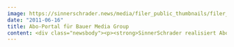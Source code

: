 ```yaml
---
image: https://sinnerschrader.news/media/filer_public_thumbnails/filer_public/8e/73/8e736c18-f5a6-4c11-b8dd-03c09a04a730/varfoldersdjk8pxf42x64d8fxslz8jcc8fc0000gnttmp6dkyhe__480x288_q85_crop_subsampling-2_upscale.png
date: "2011-06-16"
title: Abo-Portal für Bauer Media Group
content: <div class="newsbody"><p><strong>SinnerSchrader realisiert Abo-Portal für Bauer Media Group<br/></strong><br/><a href="http&#58;//bauer-plus.de">bauer-plus.de</a> – So geht Abo. Die Bauer Media Group unterzieht ihr Aboportal einem kompletten Relaunch. Unkompliziert und preiswert ein Zeitschriften-Abonnement abschließen und gleich die passende Prämie sichern&#58; Das Medienunternehmen macht dies seinen Lesern ab sofort noch einfacher.</p><p>Mit einer kompletten Überarbeitung der Struktur und des Layouts zeigt sich das neue Aboportal bauer-plus.de in neuem Gewand. Für den Relaunch der Online-Plattform – von Konzept und Design bis zur technischen Umsetzung – zeichnet die Digitalagentur SinnerSchrader verantwortlich.</p><p>Die Plattform überzeugt durch ein aufgeräumtes, frisches Design und überdurchschnittlich schnelle Ladezeiten. „Das Portal bietet mit den umfangreichen Aktionsflächen, Angebotsteasern und insbesondere durch die neu gestaltete Kommunikationsbühne eine zielgruppengerechte Ansprache der User”, so Martin Kater, Leiter Online-Marketing in der Bauer Vertriebs KG.</p><p>Im Zuge des Relaunchs wurde der Service-Bereich, der bislang eine eigene Seite bildete, integriert und in Tonalität und Layout angepasst. Leser können auf der Plattform künftig nicht nur ein Abo abschließen, sondern gleichzeitig ihren Vertrag verwalten, z. B. ihre Adressdaten und Kontoverbindungen ändern sowie Kontakt mit dem Service aufnehmen.</p><p>Auf <a href="http&#58;//bauer-plus.de">bauer-plus.de</a> können Interessierte aus mehr als 100 Zeitschriftentiteln, wie z. B. die TV Movie, Bravo oder Life&amp;Style, wählen und sich gleichzeitig eine von über 500 Prämien aussuchen. Die Plattform basiert auf neuesten Webtechnologien, wie HTML5 und JavaScript sowie intelligenten Caching-Routinen, die dem Browser unnötiges Nachladen ersparen.</p><p><strong>Über die Bauer Media Group</strong><br/>Die Bauer Media Group gehört zu Europas führenden Zeitschriftenverlagen. Die Kontinuität in der Unternehmensführung macht das Familienunternehmen unverwechselbar. Sie ist Teil des stabilen Wachstums und Erfolgs. Rund 8.000 Mitarbeiterinnen und Mitarbeiter an fünfzehn Standorten in Europa, Amerika und Asien unterhalten und informieren jeden Tag mehrere Millionen Menschen. Die Bauer Media Group erwirtschaftete im Geschäftsjahr 2010 einen Umsatz von 2,06 Milliarden Euro (Quelle&#58; Geschäftsbericht).</p><p><strong>Über SinnerSchrader<br/></strong> SinnerSchrader gehört zu den führenden Digitalagenturen in Deutschland. SinnerSchrader entwickelt interaktive Strategien, Plattformen und Applikationen, die radikale Beziehungen zwischen Konsumenten und Marken schaffen. In der SinnerSchrader-Gruppe arbeiten über 370 Mitarbeiter an den Standorten Hamburg, Frankfurt am Main, Berlin und Hannover für Kunden wie TUI, Tchibo, simyo, REWE, comdirect bank, Gucci Group, OTTO, mobilcom-debitel und Steigenberger. SinnerSchrader wurde 1996 gegründet und ist seit 1999 börsennotiert.</p><p><a class="news-backlink" href="/de/"><svg class="svg-ico svg-ico--arrow-left"><use xlink&#58;href="#arrow-down"></use></svg>Zurück zur Presse Übersicht</a></p></div>
---
```

